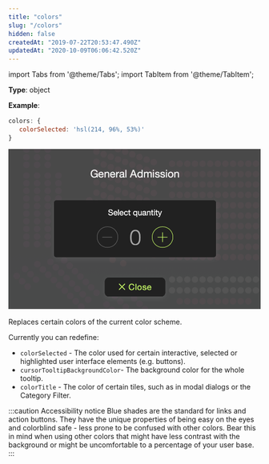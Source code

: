 ```yaml
---
title: "colors"
slug: "/colors"
hidden: false
createdAt: "2019-07-22T20:53:47.490Z"
updatedAt: "2020-10-09T06:06:42.520Z"
---
```


import Tabs from '@theme/Tabs';
import TabItem from '@theme/TabItem';

**Type**: object  

**Example**:
```javascript
colors: {
   colorSelected: 'hsl(214, 96%, 53%)'
}
```

![Screen Shot 2019-07-22 at 2.19.43 PM.png](/img/readme/Screen-Shot-2019-07-22-at-2.19.43-PM.png)

Replaces certain colors of the current color scheme.

Currently you can redefine:

- `colorSelected` - The color used for certain interactive, selected or highlighted user interface elements (e.g. buttons).
- `cursorTooltipBackgroundColor`- The background color for the whole tooltip.
- `colorTitle` - The color of certain tiles, such as in modal dialogs or the Category Filter.

:::caution Accessibility notice
Blue shades are the standard for links and action buttons. They have the unique properties of being easy on the eyes and colorblind safe - less prone to be confused with other colors. Bear this in mind when using other colors that might have less contrast with the background or might be uncomfortable to a percentage of your user base.
:::

